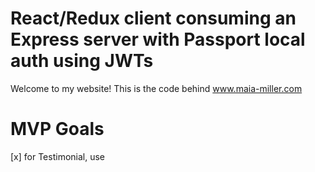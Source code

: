# React/Redux client consuming an Express server with Passport local auth using JWTs

Welcome to my website! This is the code behind www.maia-miller.com

# MVP Goals

[x] for Testimonial, use <title> for quote, and <subtitle> for source
[] for tags on projects, use 'columns is-multiline'
[] <About /> columns are centered
[] <Embarrassing /> paragraph to be within container
[] <CV /> columns are centered
[] <Contact /> columns are centered

# Stretch Goals

[] integrate SaSS
[] background patterns: TransparentTextures.com

#Animations
[] video starts to play at a certain time
[] video is hero background
[x] 'about' icons animate
[] my name appears on hero as being typed in
